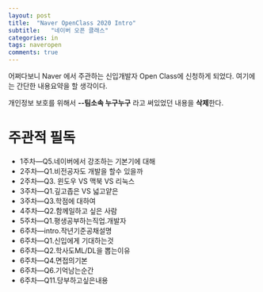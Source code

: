 ```yaml
---
layout: post
title:  "Naver OpenClass 2020 Intro"
subtitle:   "네이버 오픈 클래스"
categories: in
tags: naveropen
comments: true
---
```


어쩌다보니 Naver 에서 주관하는 신입개발자 Open Class에 신청하게 되었다.
여기에는 간단한 내용요약을 할 생각이다.  

개인정보 보호를 위해서 **--팀소속 누구누구** 라고 써있었던 내용을 **삭제**한다.  



# 주관적 필독

- 1주차—Q5.네이버에서 강조하는 기본기에 대해
- 2주차—Q1.비전공자도 개발을 할수 있을까
- 2주차—Q3. 윈도우 VS 맥북 VS 리눅스
- 3주차—Q1.깊고좁은 VS 넓고얕은
- 3주차—Q3.학점에 대하여
- 4주차—Q2.함께일하고 싶은 사람
- 5주차—Q1.평생공부하는직업.개발자
- 6주차—intro.작년기준공채설명
- 6주차—Q1.신입에게 기대하는것
- 6주차—Q2.학사도ML/DL을 뽑는이유
- 6주차—Q4.면접의기본
- 6주차—Q6.기억남는순간
- 6주차—Q11.당부하고싶은내용
  
  